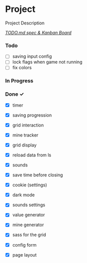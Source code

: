 # Project

Project Description

<em>[TODO.md spec & Kanban Board](https://bit.ly/3fCwKfM)</em>

### Todo

- [ ] saving input config  
- [ ] lock flags when game not running  
- [ ] fix colors  

### In Progress


### Done ✓

- [x] timer  
- [x] saving progression  
- [x] grid interaction  
- [x] mine tracker  
- [x] grid display  
- [x] reload data from ls  
- [x] sounds  
- [x] save time before closing  
- [x] cookie (settings)  
- [x] dark mode  
- [x] sounds settings  
- [x] value generator  
- [x] mine generator  
- [x] sass for the grid  
- [x] config form  
- [x] page layout  


